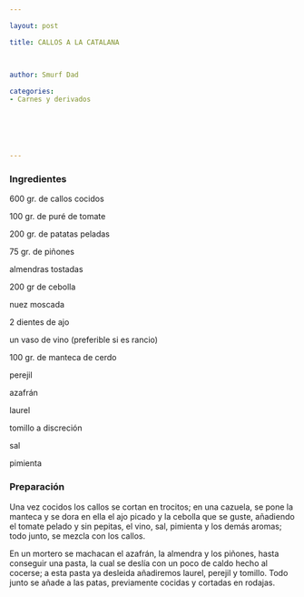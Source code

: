 ```yaml
---

layout: post

title: CALLOS A LA CATALANA



author: Smurf Dad

categories:
- Carnes y derivados






---
```


<h3>Ingredientes</h3>

600 gr. de callos cocidos

100 gr. de puré de tomate

200 gr. de patatas peladas

75 gr. de piñones

almendras tostadas

200 gr de cebolla

nuez moscada

2 dientes de ajo

un vaso de vino (preferible si es rancio)

100 gr. de manteca de cerdo

perejil

azafrán

laurel

tomillo a discreción

sal

pimienta

<h3>Preparación</h3>

Una vez cocidos los callos se cortan en trocitos; en una cazuela, se pone la manteca y se dora en ella el ajo picado y la cebolla que se guste, añadiendo el tomate pelado y sin pepitas, el vino, sal, pimienta y los demás aromas; todo junto, se mezcla con los callos.

En un mortero se machacan el azafrán, la almendra y los piñones, hasta conseguir una pasta, la cual se deslía con un poco de caldo hecho al cocerse; a esta pasta ya desleida añadiremos laurel, perejil y tomillo. Todo junto se añade a las patas, previamente cocidas y cortadas en rodajas.